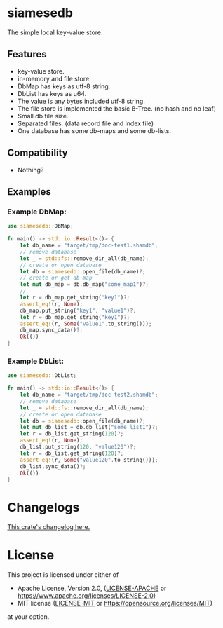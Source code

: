 # siamesedb

The simple local key-value store.

## Features

- key-value store.
- in-memory and file store.
- DbMap has keys as utf-8 string.
- DbList has keys as u64.
- The value is any bytes included utf-8 string.
- The file store is implemented the basic B-Tree. (no hash and no leaf)
- Small db file size.
- Separated files. (data record file and index file)
- One database has some db-maps and some db-lists.

## Compatibility

- Nothing?

## Examples

### Example DbMap:

```rust
use siamesedb::DbMap;

fn main() -> std::io::Result<()> {
    let db_name = "target/tmp/doc-test1.shamdb";
    // remove database
    let _ = std::fs::remove_dir_all(db_name);
    // create or open database
    let db = siamesedb::open_file(db_name)?;
    // create or get db map
    let mut db_map = db.db_map("some_map1")?;
    //
    let r = db_map.get_string("key1")?;
    assert_eq!(r, None);
    db_map.put_string("key1", "value1")?;
    let r = db_map.get_string("key1")?;
    assert_eq!(r, Some("value1".to_string()));
    db_map.sync_data()?;
    Ok(())
}
```

### Example DbList:

```rust
use siamesedb::DbList;

fn main() -> std::io::Result<()> {
    let db_name = "target/tmp/doc-test2.shamdb";
    // remove database
    let _ = std::fs::remove_dir_all(db_name);
    // create or open database
    let db = siamesedb::open_file(db_name)?;
    let mut db_list = db.db_list("some_list1")?;
    let r = db_list.get_string(120)?;
    assert_eq!(r, None);
    db_list.put_string(120, "value120")?;
    let r = db_list.get_string(120)?;
    assert_eq!(r, Some("value120".to_string()));
    db_list.sync_data()?;
    Ok(())
}
```


# Changelogs

[This crate's changelog here.](https://github.com/aki-akaguma/shamdb/blob/main/CHANGELOG.md)

# License

This project is licensed under either of

 * Apache License, Version 2.0, ([LICENSE-APACHE](LICENSE-APACHE) or
   https://www.apache.org/licenses/LICENSE-2.0)
 * MIT license ([LICENSE-MIT](LICENSE-MIT) or
   https://opensource.org/licenses/MIT)

at your option.
